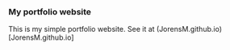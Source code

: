 ### My portfolio website

This is my simple portfolio website.
See it at (JorensM.github.io)[JorensM.github.io]